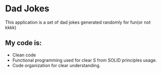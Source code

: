 # Dad Jokes
This application is a set of dad jokes generated randomly for fun(or not kkkk)
## My code is:
- Clean code
- Functional programming used for clear S from SOLID principles usage.
- Code organization for clear understanding.